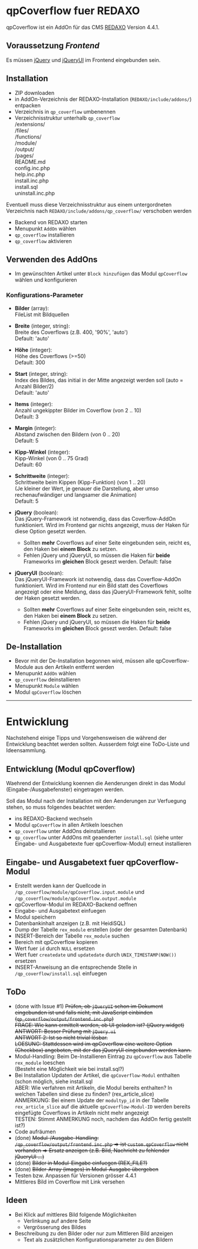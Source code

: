 [REDAXO]: http://www.redaxo.org/
[jQuery]: http://jquery.com/
[jQueryUI]: http://jqueryui.com/

# qpCoverflow fuer REDAXO

qpCoverflow ist ein AddOn für das CMS [REDAXO] Version 4.4.1.

## Voraussetzung _Frontend_
Es müssen [jQuery] und [jQueryUI] im Frontend eingebunden sein.

## Installation
- ZIP downloaden
- in AddOn-Verzeichnis der REDAXO-Installation (`REDAXO/include/addons/`) entpacken
- Verzeichnis in `qp_coverflow` umbenennen
- Verzeichnisstruktur unterhalb `qp_coverflow`  
/extensions/  
/files/  
/functions/  
/module/  
/output/  
/pages/  
README.md  
config.inc.php  
help.inc.php  
install.inc.php  
install.sql  
uninstall.inc.php

Eventuell muss diese Verzeichnisstruktur aus einem untergordneten Verzeichnis nach `REDAXO/include/addons/qp_coverflow/` verschoben werden
- Backend von REDAXO starten
- Menupunkt `AddOn` wählen
- `qp_coverflow` installieren
- `qp_coverflow` aktivieren

## Verwenden des AddOns
- Im gewünschten Artikel unter `Block hinzufügen` das Modul `qpCoverflow` wählen und konfigurieren

### Konfigurations-Parameter
- __Bilder__ (array):  
	FileList mit Bildquellen

- __Breite__ (integer, string):  
	Breite des Coverflows (z.B. 400, '90%', 'auto')  
	Default: 'auto'

- __Höhe__ (integer):  
	Höhe des Coverflows (>=50)  
	Default: 300

- __Start__ (integer, string):  
	Index des Bildes, das initial in der Mitte angezeigt werden soll (auto = Anzahl Bilder/2)  
	Default: 'auto'

- __Items__ (integer):  
	Anzahl ungekippter Bilder im Coverflow (von 2 .. 10)  
	Default: 3

- __Margin__ (integer):  
	Abstand zwischen den Bildern (von 0 .. 20)  
	Default: 5

- __Kipp-Winkel__ (integer):  
	Kipp-Winkel (von 0 .. 75 Grad)  
	Default: 60

- __Schrittweite__ (integer):  
	Schrittweite beim Kippen (Kipp-Funktion) (von 1 .. 20)  
	(Je kleiner der Wert, je genauer die Darstellung, aber umso rechenaufwändiger und langsamer die Animation)  
	Default: 5

- __jQuery__ (boolean):  
	Das jQuery-Framework ist notwendig, dass das Coverflow-AddOn funktioniert. Wird im Frontend gar nichts angezeigt, muss der Haken für diese Option gesetzt werden.  
	- Sollten __mehr__ Coverflows auf einer Seite eingebunden sein, reicht es, den Haken bei __einem Block__ zu setzen.
	- Fehlen jQuery und jQueryUI, so müssen die Haken für __beide__ Frameworks im __gleichen__ Block gesezt werden.
	Default: false

- __jQueryUI__ (boolean):  
	Das jQueryUI-Framework ist notwendig, dass das Coverflow-AddOn funktioniert. Wird im Frontend nur ein Bild statt des Coverflows angezeigt oder eine Meldung, dass das jQueryUI-Framework fehlt, sollte der Haken gesetzt werden.  
	- Sollten __mehr__ Coverflows auf einer Seite eingebunden sein, reicht es, den Haken bei __einem Block__ zu setzen.
	- Fehlen jQuery und jQueryUI, so müssen die Haken für __beide__ Frameworks im __gleichen__ Block gesezt werden.
	Default: false

## De-Installation
- Bevor mit der De-Installation begonnen wird, müssen alle qpCoverflow-Module aus den Artikeln entfernt werden
- Menupunkt `AddOn` wählen
- `qp_coverflow` deinstallieren
- Menupunkt `Module` wählen
- Modul `qpCoverflow` löschen
  

---

# Entwicklung
Nachstehend einige Tipps und Vorgehensweisen die während der Entwicklung beachtet werden sollten. Ausserdem folgt eine ToDo-Liste und Ideensammlung.

## Entwicklung (Modul qpCoverflow)
Waehrend der Entwicklung koennen die Aenderungen direkt in das Modul (Eingabe-/Ausgabefenster) eingetragen werden.

Soll das Modul nach der Installation mit den Aenderungen zur Verfuegung stehen, so muss folgendes beachtet werden:
- ins REDAXO-Backend wechseln
- Modul `qpCoverflow` in allen Artikeln loeschen
- `qp_coverflow` unter AddOns deinstallieren
- `qp_coverflow` unter AddOns mit geaenderter `install.sql` (siehe unter Eingabe- und Ausgabetexte fuer qpCoverflow-Modul) erneut installieren


## Eingabe- und Ausgabetext fuer qpCoverflow-Modul

- Erstellt werden kann der Quellcode in `/qp_coverflow/module/qpCoverflow.input.module` und `/qp_coverflow/module/qpCoverflow.output.module`
- qpCoverflow-Modul im REDAXO-Backend oeffnen
- Eingabe- und Ausgabetext einfuegen
- Modul speichern
- Datenbankinhalt anzeigen (z.B. mit HeidiSQL)
- Dump der Tabelle `rex_module` erstellen (oder der gesamten Datenbank)
- INSERT-Bereich der Tabelle `rex_module` suchen
- Bereich mit qpCoverflow kopieren
- Wert fuer `id` durch `NULL` ersetzen
- Wert fuer `createdate` und `updatedate` durch `UNIX_TIMESTAMP(NOW())` ersetzen
- INSERT-Anweisung an die entsprechende Stelle in `/qp_coverflow/install.sql` einfuegen


## ToDo
- (done with Issue #1) ~~Prüfen, ob `jQueryUI` schon im Dokument eingebunden ist und falls nicht, mit JavaScript einbinden (`qp_coverflow/output/frontend.inc.php`)  
FRAGE: Wie kann ermittelt werden, ob UI geladen ist? (jQuery.widget)  
ANTWORT: Besser Prüfung mit `jQuery.ui`  
ANTWORT 2: Ist so nicht trivial lösbar.  
LOESUNG: Stattdessen wird im qpCoverflow eine weitere Option (Checkbox) angeboten, mit der das jQueryUI eingebunden werden kann.~~
- Modul-Handling: Beim De-Installieren Eintrag zu `qpCoverflow` aus Tabelle `rex_module` loeschen  
(Besteht eine Möglichkeit wie bei install.sql?)
- Bei Installation Updaten der Artikel, die `qpCoverflow-Modul` enthalten  
(schon möglich, siehe install.sql  
ABER: Wie verfahren mit Artikeln, die Modul bereits enthalten? In welchen Tabellen sind diese zu finden? (rex_article_slice)  
ANMERKUNG: Bei einem Update der `modultyp_id` in der Tabelle `rex_article_slice` auf die aktuelle `qpCoverflow-Modul-ID` werden bereits eingefügte Coverflows in Artikeln nicht mehr angezeigt  
TESTEN: Stimmt ANMERKUNG noch, nachdem das AddOn fertig gestellt ist?)
- Code aufräumen
- (done) ~~Modul-/Ausgabe-Handling: `/qp_coverflow/output/frontend.inc.php` => ist `custom.qpCoverflow` nicht vorhanden => Ersatz anzeigen (z.B. Bild, Nachricht zu fehlender jQueryUI ...)~~
- (done) ~~Bilder in Modul-Eingabe einfuegen (REX_FILE?)~~
- (done) ~~Bilder-Array (images) in Modul-Ausgabe übergeben~~
- Testen bzw. Anpassen für Versionen grösser 4.4.1
- Mittleres Bild im Coverflow mit Link versehen

## Ideen
- Bei Klick auf mittleres Bild folgende Möglichkeiten
  * Verlinkung auf andere Seite
  * Vergrösserung des Bildes
- Beschreibung zu den Bilder oder nur zum Mittleren Bild anzeigen
  * Text als zusätzlichen Konfigurationsparameter zu den Bildern
